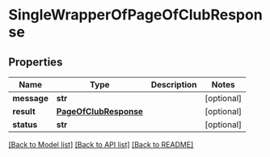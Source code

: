 # SingleWrapperOfPageOfClubResponse

## Properties
Name | Type | Description | Notes
------------ | ------------- | ------------- | -------------
**message** | **str** |  | [optional] 
**result** | [**PageOfClubResponse**](PageOfClubResponse.md) |  | [optional] 
**status** | **str** |  | [optional] 

[[Back to Model list]](../README.md#documentation-for-models) [[Back to API list]](../README.md#documentation-for-api-endpoints) [[Back to README]](../README.md)

